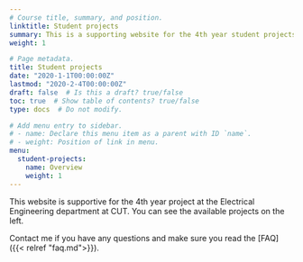 ```yaml
---
# Course title, summary, and position.
linktitle: Student projects
summary: This is a supporting website for the 4th year student projects at the Cyprus University of Technology
weight: 1

# Page metadata.
title: Student projects
date: "2020-1-1T00:00:00Z"
lastmod: "2020-2-4T00:00:00Z"
draft: false  # Is this a draft? true/false
toc: true  # Show table of contents? true/false
type: docs  # Do not modify.

# Add menu entry to sidebar.
# - name: Declare this menu item as a parent with ID `name`.
# - weight: Position of link in menu.
menu:
  student-projects:
    name: Overview
    weight: 1
---
```



This website is supportive for the 4th year project at the Electrical Engineering department at CUT. You can see the available projects on the left.

Contact me if you have any questions and make sure you read the [FAQ]({{< relref "faq.md">}}).
